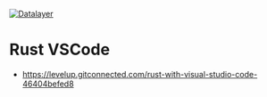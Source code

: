 [![Datalayer](https://datalayer.s3.us-east-1.amazonaws.com/datalayer-25.svg)](https://datalayer.io)

# Rust VSCode

- https://levelup.gitconnected.com/rust-with-visual-studio-code-46404befed8
